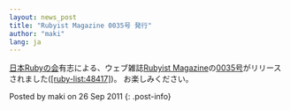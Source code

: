 ```yaml
---
layout: news_post
title: "Rubyist Magazine 0035号 発行"
author: "maki"
lang: ja
---
```


[日本Rubyの会][1]有志による、ウェブ雑誌[Rubyist
Magazine][2]の[0035号][3]がリリースされました([\[ruby-list:48417\]][4])。 お楽しみください。

Posted by maki on 26 Sep 2011
{: .post-info}



[1]: http://jp.rubyist.net/ 
[2]: http://jp.rubyist.net/magazine/ 
[3]: http://jp.rubyist.net/magazine/?0035 
[4]: http://blade.nagaokaut.ac.jp/cgi-bin/scat.rb/ruby/ruby-list/48417 
